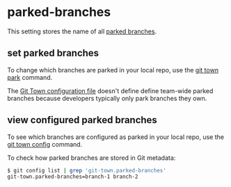 # parked-branches

This setting stores the name of all
[parked branches](../branch-types.md#parked-branches).

## set parked branches

To change which branches are parked in your local repo, use the
[git town park](../commands/park.md) command.

The [Git Town configuration file](../configuration-file.md) doesn't define
define team-wide parked branches because developers typically only park branches
they own.

## view configured parked branches

To see which branches are configured as parked in your local repo, use the
[git town config](../commands/config.md) command.

To check how parked branches are stored in Git metadata:

```bash
$ git config list | grep 'git-town.parked-branches'
git-town.parked-branches=branch-1 branch-2
```
